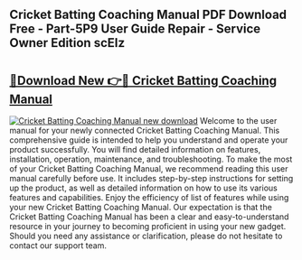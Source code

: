 ## Cricket Batting Coaching Manual PDF Download Free - Part-5P9 User Guide Repair - Service Owner Edition scEIz

# <h2><a href="http://cf13204.oget.top/?id=Cricket+Batting+Coaching+Manual">🔗Download New 👉🔴 Cricket Batting Coaching Manual</a></h2>

[![Cricket Batting Coaching Manual new download](https://i.imgur.com/5g1atiW.png)](http://cf13204.oget.top/?id=Cricket+Batting+Coaching+Manual)
Welcome to the user manual for your newly connected Cricket Batting Coaching Manual. This comprehensive guide is intended to help you understand and operate your product successfully. You will find detailed information on features, installation, operation, maintenance, and troubleshooting. To make the most of your Cricket Batting Coaching Manual, we recommend reading this user manual carefully before use. It includes step-by-step instructions for setting up the product, as well as detailed information on how to use its various features and capabilities. Enjoy the efficiency of list of features while using your new Cricket Batting Coaching Manual. Our expectation is that the Cricket Batting Coaching Manual has been a clear and easy-to-understand resource in your journey to becoming proficient in using your new gadget. Should you need any assistance or clarification, please do not hesitate to contact our support team.
